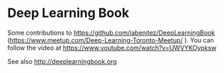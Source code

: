 # Deep Learning Book 

Some contributions to https://github.com/jabenitez/DeepLearningBook 
(https://www.meetup.com/Deep-Learning-Toronto-Meetup/ ). You can follow the video at https://www.youtube.com/watch?v=UWVYKOypksw



See also http://deeplearningbook.org

